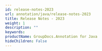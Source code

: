 ```yaml
---
id: release-notes-2023
url: annotation/java/release-notes-2023
title: Release Notes - 2023
weight: 1
description: ""
keywords: 
productName: GroupDocs.Annotation for Java
hideChildren: False
---
```

